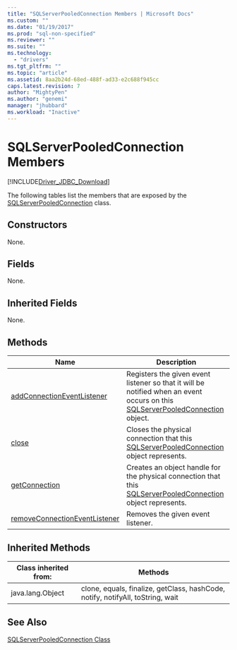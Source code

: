 ```yaml
---
title: "SQLServerPooledConnection Members | Microsoft Docs"
ms.custom: ""
ms.date: "01/19/2017"
ms.prod: "sql-non-specified"
ms.reviewer: ""
ms.suite: ""
ms.technology: 
  - "drivers"
ms.tgt_pltfrm: ""
ms.topic: "article"
ms.assetid: 8aa2b24d-68ed-488f-ad33-e2c688f945cc
caps.latest.revision: 7
author: "MightyPen"
ms.author: "genemi"
manager: "jhubbard"
ms.workload: "Inactive"
---
```

# SQLServerPooledConnection Members
[!INCLUDE[Driver_JDBC_Download](../../../includes/driver_jdbc_download.md)]

  The following tables list the members that are exposed by the [SQLServerPooledConnection](../../../connect/jdbc/reference/sqlserverpooledconnection-class.md) class.  
  
## Constructors  
 None.  
  
## Fields  
 None.  
  
## Inherited Fields  
 None.  
  
## Methods  
  
|Name|Description|  
|----------|-----------------|  
|[addConnectionEventListener](../../../connect/jdbc/reference/addconnectioneventlistener-method-sqlserverpooledconnection.md)|Registers the given event listener so that it will be notified when an event occurs on this [SQLServerPooledConnection](../../../connect/jdbc/reference/sqlserverpooledconnection-class.md) object.|  
|[close](../../../connect/jdbc/reference/close-method-sqlserverpooledconnection.md)|Closes the physical connection that this [SQLServerPooledConnection](../../../connect/jdbc/reference/sqlserverpooledconnection-class.md) object represents.|  
|[getConnection](../../../connect/jdbc/reference/getconnection-method-sqlserverpooledconnection.md)|Creates an object handle for the physical connection that this [SQLServerPooledConnection](../../../connect/jdbc/reference/sqlserverpooledconnection-class.md) object represents.|  
|[removeConnectionEventListener](../../../connect/jdbc/reference/removeconnectioneventlistener-method-sqlserverpooledconnection.md)|Removes the given event listener.|  
  
## Inherited Methods  
  
|Class inherited from:|Methods|  
|---------------------------|-------------|  
|java.lang.Object|clone, equals, finalize, getClass, hashCode, notify, notifyAll, toString, wait|  
  
## See Also  
 [SQLServerPooledConnection Class](../../../connect/jdbc/reference/sqlserverpooledconnection-class.md)  
  
  
